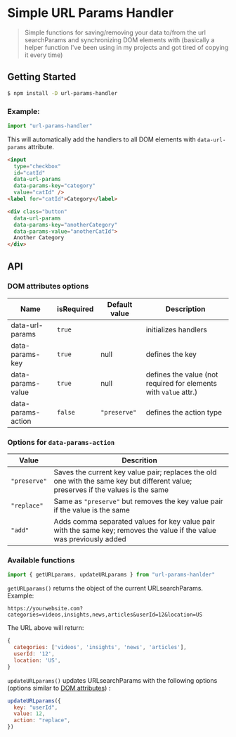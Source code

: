 # Simple URL Params Handler

> Simple functions for saving/removing your data to/from the url searchParams and synchronizing DOM elements with (basically a helper function I've been using in my projects and got tired of copying it every time)

## Getting Started
```sh
$ npm install -D url-params-handler
```
### Example:

```js
import "url-params-handler"
```
This will automatically add the handlers to all DOM elements with ```data-url-params``` attribute.

```html
<input
  type="checkbox"
  id="catId"
  data-url-params
  data-params-key="category"
  value="catId" />
<label for="catId">Category</label>

<div class="button"
  data-url-params
  data-params-key="anotherCategory"
  data-params-value="anotherCatId">
  Another Category
</div>
```
## API

### DOM attributes options

| Name | isRequired | Default value | Description |
| --- | --- | --- | --- |
| data-url-params | `true` |  | initializes handlers |
| data-params-key | `true` | null | defines the key |
| data-params-value | `true` | null | defines the value (not required for elements with `value` attr.) |
| data-params-action | `false` | `"preserve"` | defines the action type |

### Options for `data-params-action`

| Value | Descrition |
| --- | --- |
| `"preserve"` | Saves the current key value pair; replaces the old one with the same key but different value; preserves if the values is the same |
| `"replace"` | Same as `"preserve"` but removes the key value pair if the value is the same  |
| `"add"` | Adds comma separated values for key value pair with the same key; removes the value if the value was previously added |

### Available functions

```js
import { getURLparams, updateURLparams } from "url-params-hanlder"
```

`getURLparams()` returns the object of the current URLsearchParams. Example:

```https://yourwebsite.com?categories=videos,insights,news,articles&userId=12&location=US```

The URL above will return:
```js
{
  categories: ['videos', 'insights', 'news', 'articles'],
  userId: '12',
  location: 'US',
}
```

`updateURLparams()` updates URLsearchParams with the following options (options similar to [DOM attributes](#dom-attributes-options)) :

```js
updateURLparams({
  key: "userId",
  value: 12,
  action: "replace",
})
```
